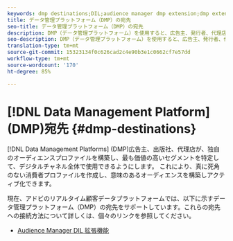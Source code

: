 ```yaml
---
keywords: dmp destinations;DIL;audience manager dmp extension;dmp extension;data management platform;data management platform destinations
title: データ管理プラットフォーム（DMP）の宛先
seo-title: データ管理プラットフォーム（DMP）の宛先
description: DMP（データ管理プラットフォーム）を使用すると、広告主、発行者、代理店が独自のオーディエンスプロファイルを構築し、最も価値の高いセグメントを特定して、あらゆるデジタルチャネルでそれらを使用できます。これにより、真に死角のない消費者プロファイルを作成し、意味のあるオーディエンスを構築しアクティブ化できます。
seo-description: DMP（データ管理プラットフォーム）を使用すると、広告主、発行者、代理店が独自のオーディエンスプロファイルを構築し、最も価値の高いセグメントを特定して、あらゆるデジタルチャネルでそれらを使用できます。これにより、真に死角のない消費者プロファイルを作成し、意味のあるオーディエンスを構築しアクティブ化できます。
translation-type: tm+mt
source-git-commit: 15323134f0c626cad2c4e90b3e1c0662cf7e57dd
workflow-type: tm+mt
source-wordcount: '170'
ht-degree: 85%

---
```



# [!DNL Data Management Platform] (DMP)宛先 {#dmp-destinations}

[!DNL Data Management Platforms] (DMP)広告主、出版社、代理店が、独自のオーディエンスプロファイルを構築し、最も価値の高いセグメントを特定して、デジタルチャネル全体で使用できるようにします。 これにより、真に死角のない消費者プロファイルを作成し、意味のあるオーディエンスを構築しアクティブ化できます。

現在、アドビのリアルタイム顧客データプラットフォームでは、以下に示すデータ管理プラットフォーム（DMP）の宛先をサポートしています。これらの宛先への接続方法について詳しくは、個々のリンクを参照してください。

* [Audience Manager DIL 拡張機能](/help/rtcdp/destinations/aam-dil-extension.md)
